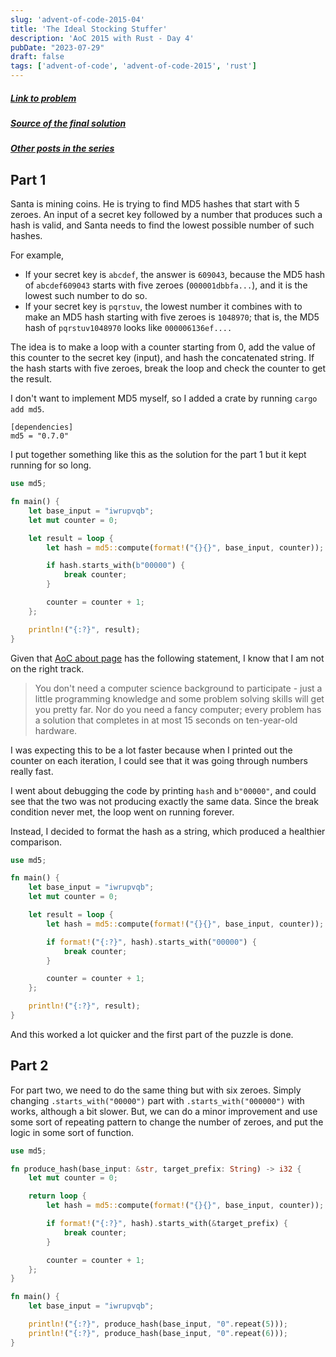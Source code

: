 ```yaml
---
slug: 'advent-of-code-2015-04'
title: 'The Ideal Stocking Stuffer'
description: 'AoC 2015 with Rust - Day 4'
pubDate: "2023-07-29"
draft: false
tags: ['advent-of-code', 'advent-of-code-2015', 'rust']
---
```


##### [Link to problem](https://adventofcode.com/2015/day/4)
##### [Source of the final solution](https://github.com/Ozencb/aoc/tree/main/aoc-2015-04)
##### [Other posts in the series](/?tag=advent-of-code)

## Part 1

Santa is mining coins. He is trying to find MD5 hashes that start with 5 zeroes. An input of a secret key followed by a number that produces such a hash is valid, and Santa needs to find the lowest possible number of such hashes. 

For example, 


- If your secret key is `abcdef`, the answer is `609043`, because the MD5 hash of `abcdef609043` starts with five zeroes (`000001dbbfa...`), and it is the lowest such number to do so.
- If your secret key is `pqrstuv`, the lowest number it combines with to make an MD5 hash starting with five zeroes is `1048970`; that is, the MD5 hash of `pqrstuv1048970` looks like `000006136ef....`

The idea is to make a loop with a counter starting from 0, add the value of this counter to the secret key (input), and hash the concatenated string. If the hash starts with five zeroes, break the loop and check the counter to get the result.


I don't want to implement MD5 myself, so I added a crate by running `cargo add md5`.

```
[dependencies]
md5 = "0.7.0"
```

I put together something like this as the solution for the part 1 but it kept running for so long.

```rust
use md5;

fn main() {
    let base_input = "iwrupvqb";
    let mut counter = 0;

    let result = loop {
        let hash = md5::compute(format!("{}{}", base_input, counter));

        if hash.starts_with(b"00000") {
            break counter;
        }

        counter = counter + 1;
    };

    println!("{:?}", result);
}
```

Given that [AoC about page](https://adventofcode.com/about) has the following statement, I know that I am not on the right track.

> You don't need a computer science background to participate - just a little programming knowledge and some problem solving skills will get you pretty far. Nor do you need a fancy computer; every problem has a solution that completes in at most 15 seconds on ten-year-old hardware.

I was expecting this to be a lot faster because when I printed out the counter on each iteration, I could see that it was going through numbers really fast. 

I went about debugging the code by printing `hash` and `b"00000"`, and could see that the two was not producing exactly the same data. Since the break condition never met, the loop went on running forever.

Instead, I decided to format the hash as a string, which produced a healthier comparison.

```rust
use md5;

fn main() {
    let base_input = "iwrupvqb";
    let mut counter = 0;

    let result = loop {
        let hash = md5::compute(format!("{}{}", base_input, counter));

        if format!("{:?}", hash).starts_with("00000") {
            break counter;
        }

        counter = counter + 1;
    };

    println!("{:?}", result);
}
```

And this worked a lot quicker and the first part of the puzzle is done.

## Part 2

For part two, we need to do the same thing but with six zeroes. Simply changing `.starts_with("00000")` part with `.starts_with("000000")` with works, although a bit slower. But, we can do a minor improvement and use some sort of repeating pattern to change the number of zeroes, and put the logic in some sort of function.

```rust
use md5;

fn produce_hash(base_input: &str, target_prefix: String) -> i32 {
    let mut counter = 0;

    return loop {
        let hash = md5::compute(format!("{}{}", base_input, counter));

        if format!("{:?}", hash).starts_with(&target_prefix) {
            break counter;
        }

        counter = counter + 1;
    };
}

fn main() {
    let base_input = "iwrupvqb";

    println!("{:?}", produce_hash(base_input, "0".repeat(5)));
    println!("{:?}", produce_hash(base_input, "0".repeat(6)));
}
```